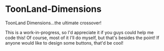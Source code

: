 # ToonLand-Dimensions
ToonLand Dimensions...the ultimate crossover!

This is a work-in-progress, so I'd appreciate it if you guys could help me code this! Of course, most of it I'll do myself, but that's besides the point! If anyone would like to design some buttons, that'd be cool!
